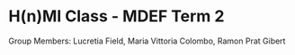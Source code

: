 # H(n)MI Class - MDEF Term 2 

Group Members: Lucretia Field, Maria Vittoria Colombo, Ramon Prat Gibert 

